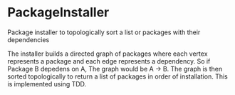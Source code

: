 # PackageInstaller
Package installer to topologically sort a list or packages with their dependencies

The installer builds a directed graph of packages where each vertex represents a package and each edge represents a dependency.
So if Package B depedens on A, The graph would be A -> B.
The graph is then sorted topologically to return a list of packages in order of installation.
This is implemented using TDD.
